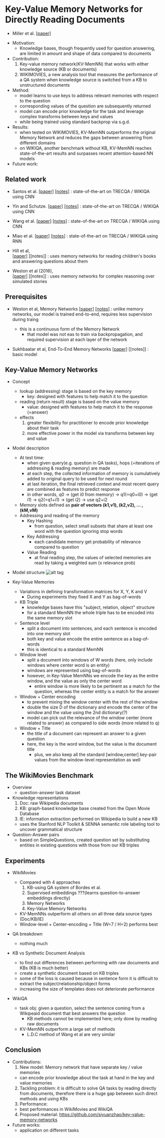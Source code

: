 # Key-Value Memory Networks for Directly Reading Documents
- Miller et al. [[paper]](https://arxiv.org/pdf/1606.03126v2.pdf)

* Motivation: 
  - Knowledge bases, though frequently used for question answering, are limited in amount and shape of data compared to documents
* Contribution: 
  1. Key-value memory network(KV-MemNN) that works with either knowledge source (KB or documents)
  2. WIKIMOVIES, a new analysis tool that measures the performance of a QA system when knowledge source is switched from a KB
to unstructured documents
* Method:
  - model learns to use keys to address relevant memories with respect to the question
  - corresponding values of the question are subsequently returned
  - model can encode prior knowledge for the task and leverage complex transforms between keys and values
  - while being trained using standard backprop via s.g.d.
* Results:
  - when tested on WIKIMOVIES, KV-MemNN outperforms the original Memory Network and reduces the gaps between answering from different
  domains
  - on WIKIQA, another benchmark without KB, KV-MemNN reaches state-of-the-art results and surpasses recent attention-based NN models
* Future work: 


## Related work
- Santos et al. 
[[paper]]() 
[[notes]]() 
: state-of-the-art on TRECQA / WIKIQA using CNN

- Yin and Schutze. 
[[paper]]() 
[[notes]]() 
: state-of-the-art on TRECQA / WIKIQA using CNN

- Wang et al. 
[[paper]]() 
[[notes]]() 
: state-of-the-art on TRECQA / WIKIQA using CNN

- Miao et al. 
[[paper]]() 
[[notes]]() 
: state-of-the-art on TRECQA / WIKIQA using RNN

- Hill et al,  
[[paper]](https://arxiv.org/pdf/1503.08895v5) 
[[notes]]
: uses memory networks for reading children's books and answering questions about them

- Weston et al (2016),  
[[paper]](https://arxiv.org/pdf/1503.08895v5) 
[[notes]]
: uses memory networks for complex reasoning over simulated stories

## Prerequisites
- Weston et al, Memory Networks
[[paper]](https://web.eecs.umich.edu/~honglak/naacl2016-dscnn.pdf)
[[notes]]()
: unlike memory networks, our model is trained end-to-end, requires less supervision during traing
  - this is a continuous form of the Memory Network
    - that model was not eas to train via backpropagation, and required supervision at each layer of the network

- Sukhbaatar et al, End-To-End Memory Networks 
[[paper]](https://arxiv.org/pdf/1503.08895v5) 
[[notes]]
: basic model

## Key-Value Memory Networks
- Concept
  - lookup (addressing) stage is based on the key memory
    - key: designed with features to help match it to the question
  - reading (return result) stage is based on the value memory
    - value: designed with features to help match it to the response (=answer)
  - effects
    1. greater flexibility for practitioner to encode prior knowledge about their task
    2. more effective power in the model via transforms between key and value
- Model description
  - At test time:
    - when given query(e.g. question in QA tasks), hops (=iterations of addressing & reading memory) are made
    - at each step, the collected information of memory is cumulatively added to original query to be used for next round
    - at last iteration, the final retrieved context and most recent query are combined as features to predict response
    - in other words, q0 -> (get i0 from memory) -> q1(=q0+i0) -> (get i1) -> q2(=q1+i1) -> (get i2) -> use q2+i2
  - Memory slots defined as **pair of vectors (k1,v1), (k2,v2), ... , (kM,vM)**
  - Addressing and reading of the memory
    - Key Hashing
      - from question, select small subsets that share at least one word with the question ignoring stop words
    - Key Addressing
      - each candidate memory get probability of relevance compared to question
    - Value Reading
      - at final reading step, the values of selected memories are read by taking a weighted sum (x relevance prob)

- Model structure
![alt tag](https://lh6.googleusercontent.com/Lk9UJ3k8kngUVrLIYJV7vPY-laHKA4Z_6vUPcxZkWsfehcZlAwU2c-JNySSjXz7GDImWol1mm8BYBPk=w1129-h1074-rw)

- Key-Value Memories
  - Variations in defining transformation matrices for X, Y, K and V
    - During experiments they fixed X and Y as bag-of-words
  - KB Triple
    - knowledge bases have this "subject, relation, object" structure
    - for a standard MemNN the whole triple has to be encoded into the same memory slot
  - Sentence level
    - split a document into sentences, and each sentence is encoded into one memory slot
    - both key and value encode the entire sentence as a bag-of-words
    - this is identical to a standard MemNN
  - Window level
    - split a document into windows of W words (here, only include windows where center word is an entity)
    - windows are represented using bag-of-words
    - however, in Key-Value MemNNs we encode the key as the entire window, and the value as only the center word
      - entire window is more likely to be pertinent as a match for the question, whereas the center entity is a match for the answer
  - Window + Center encoding
    - to prevent mixing the window center with the rest of the window
    - double the size D of the dictionary and encode the center of the window and the value using the 2nd dictionary(?)
    - model can pick out the relevance of the window center (more related to answer) as compared to side words (more related to q)
  - Window + Title
    - the title of a document can represent an answer to a given question
    - here, the key is the word window, but the value is the document title
      - plus, we also keep all the standard [window,center] key-pair values from the window-level representation as well


## The WikiMovies Benchmark
- Overview
  - question-answer task dataset
- Knowledge representations
  1. Doc: raw Wikipedia documents
  2. KB: graph-based knowledge base created from the Open Movie Database
  3. IE: information extraction performed on Wikipedia to build a new KB
    - uses the Stanford NLP Toolkit & SENNA semantic role labeling tool to uncover grammatical structure
- Question-Answer pairs
  - based on SimpleQuestions, created question set by substituting entities in existing questions with those from our KB triples
  
## Experiments
- WikiMovies
  - Compared with 4 approaches
    1. KB-using QA system of Bordes et al.
    2. Supervised embeddings ???(learns question-to-answer embeddings directly)
    3. Memory Networks
    4. Key-Value Memory Networks
  - KV-MemNNs outperform all others on all three data source types (Doc/KB/IE)
  - Window-level + Center-encoding + Title (W=7 / H=2) performs best
  
- QA breakdown
  - nothing much

- KB vs Synthetic Document Analysis
  - to find out differences between performing with raw documents and KBs (KB is much better)
  - create a synthetic document based on KB triples
  - some of the loss is caused because in sentence form it is difficult to extract the subject/relationship/object forms
  - increasing the size of templates does not deteriorate performance

- WikiQA
  - task obj: given a question, select the sentence coming from a Wikipeaid document that best answers the question
    - KB methods cannot be implemented here; only done by reading raw documents
  - KV-MemNN outperform a large set of methods
    - L.D.C method of Wang et al are very similar

## Conclusion
- Contributions:
  1. New model: Memory network that have separate key / value memories
    - can encode prior knowledge about the task at hand in the key and value memories
  2. Tackling problem: it is difficult to solve QA tasks by reading directly from documents, therefore there is a huge
  gap between such direct methods and using KBs
  3. Performance:
    - best performances in WikiMovies and WikiQA
  4. Proposed material: https://github.com/siyuanzhao/key-value-memory-networks
- Future works:
  - application on different tasks
